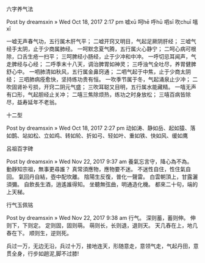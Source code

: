 六字养气法

Post by dreamsxin » Wed Oct 18, 2017 2:17 pm
嘘xū 呵hē 呼hū 呬sī 吹chuī 嘻xī

一嘘无声春气功，五行属木肝气平；
二嘘开窍又明目，气起足厥阴肝经；
三嘘气经手太阴，止于少商属肺经。
一呵默念夏气腾，五行属火心静宁；
二呵心病可根除，口舌生疮一扫平；
三呵脾经小肠经，止于少冲和中冲。
一呼切忌耳闻声，气走脾经与心经；
二呼季末十八天，调治脾胃如神灵；
三呼浊气全吐尽，养胃健脾舒心中。
一呬肺清如秋风，五行属金鼻窍通；
二呬气起于中焦，止于少商太阴经；
三呬肺病痊愈快，坚持练功贵有恒。
一吹季节属于冬，气起涌泉止少冲；
二吹固肾补亏损，开窍二阴元气盛；
三吹耳聪又目明，五行属水能藏精。
一嘻无声有口形，气起胆经止关冲；
二嘻三焦除烦热，练功之时身放松；
三嘻百病皆除尽，益寿延年不老翁。	

十二型

Post by dreamsxin » Wed Oct 18, 2017 2:27 pm
动如涛、静如岳、起如猿、落如鹊、站如松、立如鸡、转如轮、折如弓、轻如叶、重如铁、快如风、缓如鹰

呂祖百字碑

Post by dreamsxin » Wed Nov 22, 2017 9:37 am
養氣忘言守，降心為不為。
動靜知宗祖，無事更尋誰？
真常須應物，應物要不迷。
不迷性自住，性住氣自回。
氣回丹自結，壺中配坎離。
陰陽生反復，普化一聲雷。
白雲朝頂上，甘露灑須彌。
自飲長生酒，逍遙誰得知。
坐聽無弦曲，明通造化機。
都來二十句，端的上天梯。

行气玉佩铭

Post by dreamsxin » Wed Nov 22, 2017 9:38 am
行气。
深则蓄，蓄则伸。
伸则下，下则定。
定则固，固则萌。
萌则长，长则退，退则天。
天几舂在上，地几舂在下。
顺则生，逆则死。

兵过一万，无边无沿，兵过十万，接地连天，形随意走，意领气走，气起丹田，意贯全身，行步如趟泥,脚不过膝!
